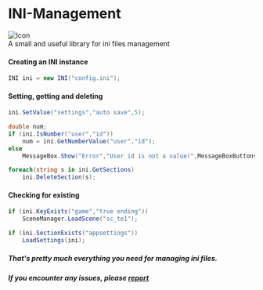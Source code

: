 # INI-Management
![Icon](https://github.com/Lakomka2204/INI-Management/blob/main/ini.ico?raw=true)  
A small and useful library for ini files management
#### Creating an INI instance
```csharp
INI ini = new INI("config.ini");
```
#### Setting, getting and deleting
```csharp
ini.SetValue("settings","auto save",5);
```  
```csharp
double num;
if (ini.IsNumber("user","id"))
    num = ini.GetNumberValue("user","id");
else
    MessageBox.Show("Error","User id is not a value!",MessageBoxButtons.OK,MessageBoxIcon.Error);
```
```csharp
foreach(string s in ini.GetSections)
    ini.DeleteSection(s);
```
#### Checking for existing
```csharp
if (ini.KeyExists("game","true ending"))
    SceneManager.LoadScene("sc_te1");
```
```csharp
if (ini.SectionExists("appsettings"))
    LoadSettings(ini);
```
##### That's pretty much everything you need for managing ini files.
##### If you encounter any issues, please [report](https://github.com/Lakomka2204/INI-Management/issues)
